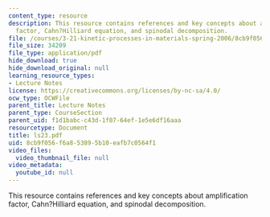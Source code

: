 ```yaml
---
content_type: resource
description: This resource contains references and key concepts about amplification
  factor, Cahn?Hilliard equation, and spinodal decomposition.
file: /courses/3-21-kinetic-processes-in-materials-spring-2006/8cb9f056f6a853895b10eafb7c0564f1_ls23.pdf
file_size: 34209
file_type: application/pdf
hide_download: true
hide_download_original: null
learning_resource_types:
- Lecture Notes
license: https://creativecommons.org/licenses/by-nc-sa/4.0/
ocw_type: OCWFile
parent_title: Lecture Notes
parent_type: CourseSection
parent_uid: f1d1babc-c43d-1f07-64ef-1e5e6df16aaa
resourcetype: Document
title: ls23.pdf
uid: 8cb9f056-f6a8-5389-5b10-eafb7c0564f1
video_files:
  video_thumbnail_file: null
video_metadata:
  youtube_id: null
---
```

This resource contains references and key concepts about amplification factor, Cahn?Hilliard equation, and spinodal decomposition.